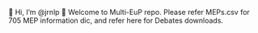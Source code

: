 👋 Hi, I’m @jrnlp
👀 Welcome to Multi-EuP repo.
Please refer MEPs.csv for 705 MEP information dic, and refer here for Debates downloads.

